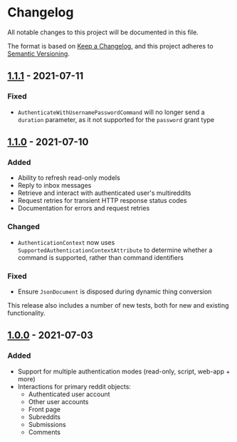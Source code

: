 # Changelog

All notable changes to this project will be documented in this file.

The format is based on [Keep a Changelog](https://keepachangelog.com/en/1.0.0/), and this project adheres to [Semantic Versioning](https://semver.org/spec/v2.0.0.html).

## [1.1.1] - 2021-07-11

### Fixed 

- `AuthenticateWithUsernamePasswordCommand` will no longer send a `duration` parameter, as it not supported for the `password` grant type

## [1.1.0] - 2021-07-10

### Added

- Ability to refresh read-only models
- Reply to inbox messages
- Retrieve and interact with authenticated user's multireddits
- Request retries for transient HTTP response status codes
- Documentation for errors and request retries

### Changed

- `AuthenticationContext` now uses `SupportedAuthenticationContextAttribute` to determine whether a command is supported, rather than command identifiers

### Fixed

- Ensure `JsonDocument` is disposed during dynamic thing conversion

This release also includes a number of new tests, both for new and existing functionality.

## [1.0.0] - 2021-07-03

### Added

- Support for multiple authentication modes (read-only, script, web-app + more)
- Interactions for primary reddit objects:
    - Authenticated user account
    - Other user accounts
    - Front page
    - Subreddits
    - Submissions
    - Comments

[1.1.1]: https://github.com/JedS6391/Reddit.NET/compare/1.1.0...1.1.1
[1.1.0]: https://github.com/JedS6391/Reddit.NET/compare/1.0.0...1.1.0
[1.0.0]: https://github.com/JedS6391/Reddit.NET/tree/1.0.0